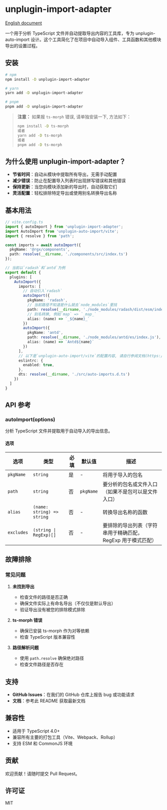 # unplugin-import-adapter
[English document](https://github.com/JsonLee12138/unplugin-import-adapter/blob/main/README.en.md)

一个用于分析 TypeScript 文件并自动提取导出内容的工具库，专为 unplugin-auto-import 设计。这个工具简化了在项目中自动导入组件、工具函数和其他模块导出的设置过程。

## 安装

```bash
# npm
npm install -D unplugin-import-adapter

# yarn
yarn add -D unplugin-import-adapter

# pnpm
pnpm add -D unplugin-import-adapter
```

> **注意：** 如果报 `ts-morph` 错误, 请单独安装一下, 方法如下：
> ```bash
> npm install -D ts-morph
> 或者
> yarn add -D ts-morph
> 或者
> pnpm add -D ts-morph
> ```

## 为什么使用 unplugin-import-adapter？

- **节省时间**：自动从模块中提取所有导出，无需手动配置
- **减少错误**：防止在配置导入列表时出现拼写错误和其他错误
- **保持更新**：当您向模块添加新的导出时，自动获取它们
- **灵活配置**：轻松排除特定导出或使用别名转换导出名称

## 基本用法

```typescript
// vite.config.ts
import { autoImport } from 'unplugin-import-adapter';
import AutoImport from 'unplugin-auto-import/vite';
import { resolve } from 'path';

const imports = await autoImport({
  pkgName: '@rgx/components',
  path: resolve(__dirname, './components/src/index.ts')
});

// 当前以`radash`和`antd`为例
export default {
  plugins: [
    AutoImport({
      imports: [
        // 自动引入`radash`
        autoImport({
          pkgName: 'radash',
          // 当前路径不知道是什么就去`node_modules`里找
          path: resolve(__dirname, './node_modules/radash/dist/esm/index.mjs'),
          // 别名转换, 例如`map` => `_map_`
          alias: (name) => `_${name}_`
        })
        autoImport({
          pkgName: 'antd',
          path: resolve(__dirname, './node_modules/antd/es/index.js'),
          alias: (name) => `Antd${name}`
        })
      ],
      // 以下是`unplugin-auto-import/vite`的配置内容, 请自行参阅文档(https://www.npmjs.com/package/unplugin-auto-import)
      eslintrc: {
        enabled: true,
      },
      dts: resolve(__dirname, './src/auto-imports.d.ts')
    })
  ]
}
```

## API 参考

### autoImport(options)

分析 TypeScript 文件并提取用于自动导入的导出信息。

#### 选项

| 选项       | 类型                       | 必填 | 默认值    | 描述                                                        |
| ---------- | -------------------------- | ---- | --------- | ----------------------------------------------------------- |
| `pkgName`  | `string`                   | 是   | -         | 将用于导入的包名                                            |
| `path`     | `string`                   | 否   | `pkgName` | 要分析的包名或文件入口（如果不是包可以是文件入口）          |
| `alias`    | `(name: string) => string` | 否   | -         | 转换导出名称的函数                                          |
| `excludes` | `(string \| RegExp)[]`     | 否   | -         | 要排除的导出列表（字符串用于精确匹配，RegExp 用于模式匹配） |

## 故障排除

### 常见问题

1. **未找到导出**
   - 检查文件的路径是否正确
   - 确保文件实际上有命名导出（不仅仅是默认导出）
   - 验证导出没有被您的排除模式排除

2. **ts-morph 错误**
   - 确保已安装 ts-morph 作为对等依赖
   - 检查 TypeScript 版本兼容性

3. **路径解析问题**
   - 使用 `path.resolve` 确保绝对路径
   - 检查文件路径是否存在

## 支持

- **GitHub Issues**：在我们的 GitHub 仓库上报告 bug 或功能请求
- **文档**：参考此 README 获取最新文档

## 兼容性

- 适用于 TypeScript 4.0+
- 兼容所有主要的打包工具（Vite、Webpack、Rollup）
- 支持 ESM 和 CommonJS 环境

## 贡献

欢迎贡献！请随时提交 Pull Request。

## 许可证

MIT
